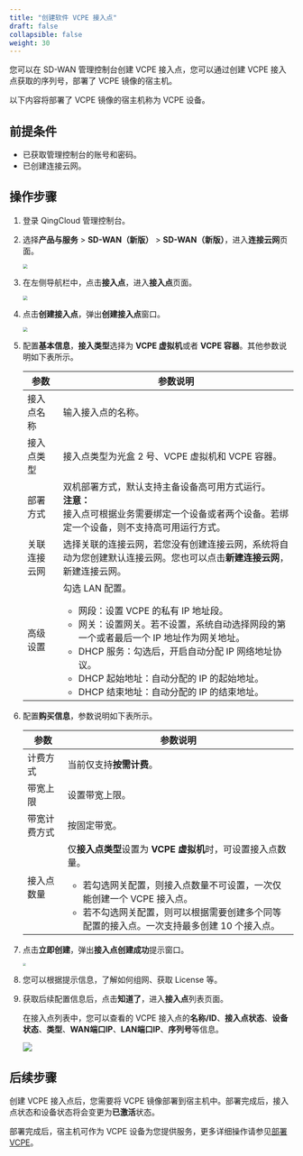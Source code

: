```yaml
---
title: "创建软件 VCPE 接入点"
draft: false
collapsible: false
weight: 30
---
```


您可以在 SD-WAN 管理控制台创建 VCPE 接入点，您可以通过创建 VCPE 接入点获取的序列号，部署了 VCPE 镜像的宿主机。

以下内容将部署了 VCPE 镜像的宿主机称为 VCPE 设备。

## 前提条件

- 已获取管理控制台的账号和密码。
- 已创建连接云网。

## 操作步骤

1. 登录 QingCloud 管理控制台。

2. 选择**产品与服务** > **SD-WAN（新版）** > **SD-WAN（新版）**，进入**连接云网**页面。

   <img src="../../../_images/qs_cloud_network.png" style="zoom:50%;" />

3. 在左侧导航栏中，点击**接入点**，进入**接入点**页面。

   <img src="../../../_images/qs_light_access.png" style="zoom:50%;" />

4. 点击**创建接入点**，弹出**创建接入点**窗口。

   <img src="../../../_images/qs_vcpe_access_config.png" style="zoom:50%;" />

5. 配置**基本信息**，**接入类型**选择为 **VCPE 虚拟机**或者 **VCPE 容器**。其他参数说明如下表所示。

   | 参数         | 参数说明                                                     |
   | ------------ | ------------------------------------------------------------ |
   | 接入点名称   | 输入接入点的名称。                                           |
   | 接入点类型   | 接入点类型为光盒 2 号、VCPE 虚拟机和 VCPE 容器。             |
   | 部署方式     | 双机部署方式，默认支持主备设备高可用方式运行。<br />**注意：**<br />接入点可根据业务需要绑定一个设备或者两个设备。若绑定一个设备，则不支持高可用运行方式。 |
   | 关联连接云网 | 选择关联的连接云网，若您没有创建连接云网，系统将自动为您创建默认连接云网。您也可以点击**新建连接云网**，新建连接云网。 |
   | 高级设置     | 勾选 LAN 配置。<ul><li>网段：设置 VCPE 的私有 IP 地址段。</li><li>网关：设置网关。若不设置，系统自动选择网段的第一个或者最后一个 IP 地址作为网关地址。</li><li>DHCP 服务：勾选后，开启自动分配 IP 网络地址协议。</li><li>DHCP 起始地址：自动分配的 IP 的起始地址。</li><li>DHCP 结束地址：自动分配的 IP 的结束地址。</li></ul> |

6. 配置**购买信息**，参数说明如下表所示。

   | 参数         | 参数说明                                                     |
   | ------------ | ------------------------------------------------------------ |
   | 计费方式     | 当前仅支持**按需计费**。                                     |
   | 带宽上限     | 设置带宽上限。                                               |
   | 带宽计费方式 | 按固定带宽。                                                 |
   | 接入点数量   | 仅**接入点类型**设置为 **VCPE 虚拟机**时，可设置接入点数量。<br /><ul><li>若勾选网关配置，则接入点数量不可设置，一次仅能创建一个 VCPE 接入点。</li><li>若不勾选网关配置，则可以根据需要创建多个同等配置的接入点。一次支持最多创建 10 个接入点。</li></ul> |
   
7. 点击**立即创建**，弹出**接入点创建成功**提示窗口。

   <img src="../../../_images/qs_vcpe_access_success.png" style="zoom:35%;" />

8. 您可以根据提示信息，了解如何组网、获取 License 等。

9. 获取后续配置信息后，点击**知道了**，进入**接入点**列表页面。

   在接入点列表中，您可以查看的 VCPE 接入点的**名称/ID**、**接入点状态**、**设备状态**、**类型**、**WAN端口IP**、**LAN端口IP**、**序列号**等信息。

   ![](../../../_images/um_create_vcpe_list.png)

## 后续步骤

创建  VCPE 接入点后，您需要将 VCPE 镜像部署到宿主机中。部署完成后，接入点状态和设备状态将会变更为**已激活**状态。

部署完成后，宿主机可作为 VCPE 设备为您提供服务，更多详细操作请参见[部署 VCPE](../40_deploy_script)。 

